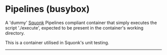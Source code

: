 # Pipelines (busybox)

A 'dummy' [Squonk] Pipelines compliant container that simply
executes the script './execute', expected to be present in the
container's working directory.

This is a container utilised in Squonk's unit testing.

---

[squonk]: https://github.com/InformaticsMatters/squonk
